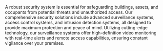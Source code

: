 A robust security system is essential for safeguarding buildings, assets, and occupants from potential threats and unauthorized access. Our comprehensive security solutions include advanced surveillance systems, access control systems, and intrusion detection systems, all designed to provide maximum protection and peace of mind. Utilizing cutting-edge technology, our surveillance systems offer high-definition video monitoring with real-time alerts and remote access capabilities, ensuring constant vigilance over your premises.